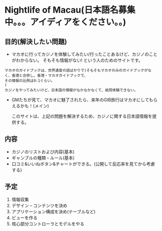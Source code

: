 # Nightlife of Macau(日本語名募集中。。。アイディアをください。。)

## 目的(解決したい問題)
  -  マカオに行ってカジノを体験してみたい/行ったことあるけど、カジノのことがわからない。
  	そもそも情報がない!
  	という人のためのサイトです。

  	マカオのガイドブックは、世界遺産の話ばかりで(そもそもマカオのみのガイドブックがなく、香港と合併し、香港・マカオガイドブックで、
    その情報の比例は9:1ぐらい。
    )
    カジノをやってみたいけど、日本語の情報がなかなかなくて、結局体験できない。  
  - GMたちが見て、マカオに魅了されたら、来年のGIB旅行はマカオにしてもらえるかも！(メイン)

  	このサイトは、上記の問題を解決するため、カジノに関する日本語情報を提供する。
    
## 内容
  - カジノのリストおよび内容(基本)
  - ギャンブルの種類・ルール(基本)
  - 口コミ&いいねボタン&チャートができる。(公開して反応率を見てから考慮する)

## 予定
  1. 情報収集
  2. デザイン・コンテンツを決め
  3. アプリケーション構成を決め(テーブルなど)
  4. ビューを作る
  5. 核心部分コントローラとモデルをやる